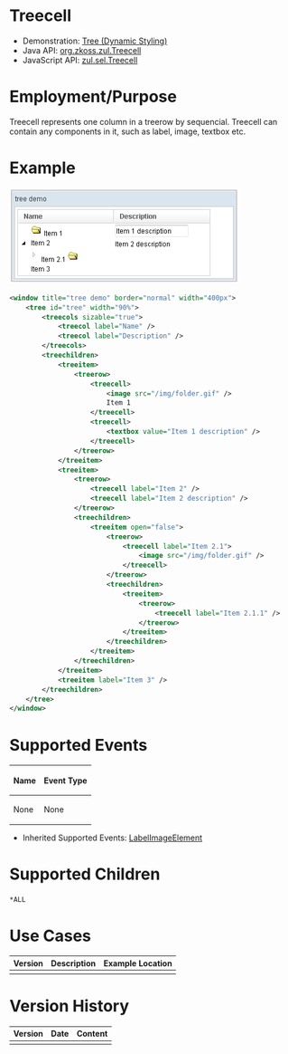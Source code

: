 

# Treecell

- Demonstration: [Tree (Dynamic Styling)](http://www.zkoss.org/zkdemo/tree/dynamic_styling)
- Java API: [org.zkoss.zul.Treecell](https://www.zkoss.org/javadoc/latest/zk/org/zkoss/zul/Treecell.html)
- JavaScript API: [zul.sel.Treecell](https://www.zkoss.org/javadoc/latest/jsdoc/classes/zul.sel.Treecell.html)


# Employment/Purpose

Treecell represents one column in a treerow by sequencial. Treecell can
contain any components in it, such as label, image, textbox etc.

# Example

![](/zk_component_ref/images/ZKComRef_Treeitem.png)

```xml
<window title="tree demo" border="normal" width="400px">
    <tree id="tree" width="90%">
        <treecols sizable="true">
            <treecol label="Name" />
            <treecol label="Description" />
        </treecols>
        <treechildren>
            <treeitem>
                <treerow>
                    <treecell>
                        <image src="/img/folder.gif" />
                        Item 1
                    </treecell>
                    <treecell>
                        <textbox value="Item 1 description" />
                    </treecell>
                </treerow>
            </treeitem>
            <treeitem>
                <treerow>
                    <treecell label="Item 2" />
                    <treecell label="Item 2 description" />
                </treerow>
                <treechildren>
                    <treeitem open="false">
                        <treerow>
                            <treecell label="Item 2.1">
                                <image src="/img/folder.gif" />
                            </treecell>
                        </treerow>
                        <treechildren>
                            <treeitem>
                                <treerow>
                                    <treecell label="Item 2.1.1" />
                                </treerow>
                            </treeitem>
                        </treechildren>
                    </treeitem>
                </treechildren>
            </treeitem>
            <treeitem label="Item 3" />
        </treechildren>
    </tree>
</window>
```

# Supported Events

<table>
<thead>
<tr class="header">
<th><center>
<p>Name</p>
</center></th>
<th><center>
<p>Event Type</p>
</center></th>
</tr>
</thead>
<tbody>
<tr class="odd">
<td><p>None</p></td>
<td><p>None</p></td>
</tr>
</tbody>
</table>

- Inherited Supported Events: [ LabelImageElement]({{site.baseurl}}/zk_component_ref/base_components/labelimageelement#Supported_Events)

# Supported Children

`*ALL`

# Use Cases

| Version | Description | Example Location |
|---------|-------------|------------------|
|         |             |                  |

# Version History



| Version | Date | Content |
|---------|------|---------|
|         |      |         |


